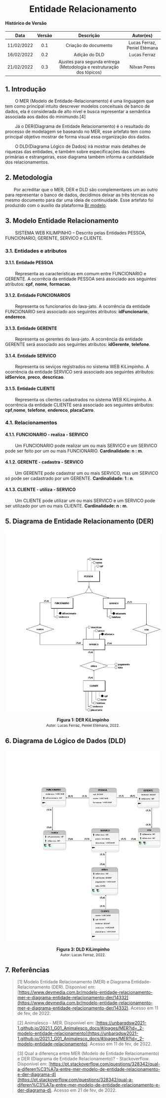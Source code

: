 # <center> Entidade Relacionamento

#### Histórico de Versão

|    Data    | Versão |      Descrição       |     Autor(es)     |
| :--------: | :----: | :------------------: | :---------------: |
| 11/02/2022 |  0.1   | Criação do documento | Lucas Ferraz, Peniel Etèmana |
| 16/02/2022 |  0.2   | Adição do DLD | Lucas Ferraz |
| 21/02/2022 |  0.3   | Ajustes para segunda entrega (Metodologia e restruturação dos tópicos) | Nilvan Peres |


## 1. Introdução

&emsp;&emsp;
    O MER (Modelo de Entidade-Relacionamento) é uma linguagem que tem como principal intuito descrever modelos conceituais de banco de dados, ela é considerada de alto nível e busca representar a semântica associada aos dados do minimundo.[4]

&emsp;&emsp;
    Já o DER(Diagrama de Entidade Relacionamento) é o resultado do processo de modelagem se baseando no MER, esse artefato tem como principal objetivo mostrar de forma visual essa organização dos dados.

&emsp;&emsp;
    O DLD(Diagrama Lógico de Dados) irá mostrar mais detalhes de riquezas das entidades, e também sobre especificações das chaves primárias e estrangeiras, esse diagrama também informa a cardidalidade dos relacionamentos.




## 2. Metodologia

&emsp;&emsp;Por acreditar que o MER, DER e DLD são complementares um ao outro para representar o banco de dados, decidimos deixar as três técnicas no mesmo documento para dar uma ideia de continuidade. Esse artefato foi produzido com o auxílio da plataforma <a href="https://www.brmodeloweb.com/lang/pt-br/index.html">Br modelo</a>. 



## 3. Modelo Entidade Relacionamento

&emsp;&emsp;
    SISTEMA WEB KILIMPINHO – Descrito pelas Entidades PESSOA, FUNCIONARIO, GERENTE, SERVICO e CLIENTE.




### 3.1. Entidades e atributos
#### 3.1.1. Entidade PESSOA

&emsp;&emsp;
    Representa as características em comum entre FUNCIONARIO e GERENTE. A ocorrêcia da entidade PESSOA será associado aos seguintes atributos: **cpf**, **nome**, **formacao**.



#### 3.1.2. Entidade FUNCIONARIOS

&emsp;&emsp;
    Representa os funcionarios do lava-jato. A ocorrência da entidade FUNCIONARIO será associado aos seguintes atributos: **idFuncionario**, **endereco**.



#### 3.1.3. Entidade GERENTE

&emsp;&emsp;
    Representa os gerentes do lava-jato. A ocorrência da entidade GERENTE será associado aos seguintes atributos: **idGerente**,  **telefone**.



#### 3.1.4. Entidade SERVICO

&emsp;&emsp;
    Representa os seviços registrados no sistema WEB KiLimpinho. A ocorrência da entidade SERVICO será associado aos seguintes atributos: **idServico**, **preco**, **descricao**.



#### 3.1.5. Entidade CLIENTE

&emsp;&emsp;
    Representa os clientes cadastrados no sistema WEB KiLimpinho. A ocorrência da entidade CLIENTE será associado aos seguintes atributos: **cpf**,**nome**, **telefone**, **endereco**, **placaCarro**.





### 4.1. Relacionamentos

#### 4.1.1. FUNCIONARIO - realiza - SERVICO
&emsp;&emsp;
    Um FUNCIONARIO pode realizar um ou mais SERVICO e um SERVICO pode ser feito por um ou mais FUNCIONARIO. 
    **Cardinalidade: n : m**.



#### 4.1.2. GERENTE - cadastra - SERVICO
&emsp;&emsp;
    Um GERENTE pode cadastrar um ou mais SERVICO, mas um SERVICO só pode ser cadastrado por um GERENTE.
    **Cardinalidade: 1 : n**.



#### 4.1.3. CLIENTE - utiliza -  SERVICO

&emsp;&emsp;
    Um CLIENTE pode utilizar um ou mais SERVICO e um SERVICO pode ser utilizado por um ou mais CLIENTE. 
    **Cardinalidade: n : m**.



## 5. Diagrama de Entidade Relacionamento (DER)

<p align='center'>
    <img src='../assets/img/mer/mer.jpeg'>
    <figcaption align='center'>
        <b>Figura 1: DER KiLimpinho</b>
        <br>
        <small>Autor: Lucas Ferraz, Peniel Etèmana, 2022.</small>
    </figcaption>
</p>


## 6. Diagrama de Lógico de Dados (DLD)


<p align='center'>
    <img src='../assets/img/mer/dld.jpeg'>
    <figcaption align='center'>
        <b>Figura 3: DLD KiLimpinho</b>
        <br>
        <small>Autor: Lucas Ferraz, 2022.</small>
    </figcaption>
</p>


## 7. Referências

> [1] Modelo Entidade Relacionamento (MER) e Diagrama Entidade-Relacionamento (DER). Disponível em: [https://www.devmedia.com.br/modelo-entidade-relacionamento-mer-e-diagrama-entidade-relacionamento-der/14332](https://www.devmedia.com.br/modelo-entidade-relacionamento-mer-e-diagrama-entidade-relacionamento-der/14332). Acesso em 11 de fev, de 2022.

> [2] Animalesco - MER. Disponível em: [https://unbarqdsw2021-1.github.io/2021.1_G01_Animalesco_docs/#/pages/MER?id=_2-modelo-entidade-relacionamento](https://unbarqdsw2021-1.github.io/2021.1_G01_Animalesco_docs/#/pages/MER?id=_2-modelo-entidade-relacionamento). Acesso em 11 de fev, de 2022.

> [3] Qual a diferença entre MER (Modelo de Entidade Relacionamento) e DER (Diagrama de Entidade Relacionamento)? - Stackoverflow. Disponível em: [https://pt.stackoverflow.com/questions/328342/qual-a-diferen%C3%A7a-entre-mer-modelo-de-entidade-relacionamento-e-der-diagrama-d](https://pt.stackoverflow.com/questions/328342/qual-a-diferen%C3%A7a-entre-mer-modelo-de-entidade-relacionamento-e-der-diagrama-d). Acesso em 21 de fev, de 2022.